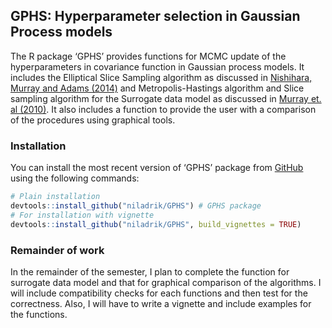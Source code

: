 
<!-- README.md is generated from README.Rmd. Please edit that file -->
<!-- # GPHS -->
<!-- badges: start -->
<!-- badges: end -->

## GPHS: Hyperparameter selection in Gaussian Process models

The R package ‘GPHS’ provides functions for MCMC update of the
hyperparameters in covariance function in Gaussian process models. It
includes the Elliptical Slice Sampling algorithm as discussed in
[Nishihara, Murray and Adams
(2014)](https://www.cs.princeton.edu/~rpa/pubs/nishihara2014generalized.pdf)
and Metropolis-Hastings algorithm and Slice sampling algorithm for the
Surrogate data model as discussed in [Murray et. al
(2010)](https://arxiv.org/abs/1001.0175). It also includes a function to
provide the user with a comparison of the procedures using graphical
tools.

### Installation

You can install the most recent version of ‘GPHS’ package from
[GitHub](https://github.com/niladrik/GPHS) using the following commands:

``` r
# Plain installation
devtools::install_github("niladrik/GPHS") # GPHS package
# For installation with vignette
devtools::install_github("niladrik/GPHS", build_vignettes = TRUE)
```

### Remainder of work

In the remainder of the semester, I plan to complete the function for
surrogate data model and that for graphical comparison of the
algorithms. I will include compatibility checks for each functions and
then test for the correctness. Also, I will have to write a vignette and
include examples for the functions.

